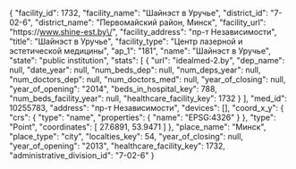 {
    "facility_id": 1732,
    "facility_name": "Шайнэст в Уручье",
    "district_id": "7-02-6",
    "district_name": "Первомайский район, Минск",
    "facility_url": "https:\/\/www.shine-est.by\/",
    "facility_address": "пр-т Независимости",
    "title": "Шайнэст в Уручье",
    "facility_type": "Центр лазерной и эстетической медицины",
    "ap_1": "181",
    "name": "Шайнэст в Уручье",
    "state": "public institution",
    "stats": [
        {
            "url": "idealmed-2.by",
            "dep_name": null,
            "date_year": null,
            "num_beds_dep": null,
            "num_deps_year": null,
            "num_doctors_dep": null,
            "num_doctors_med": null,
            "year_of_closing": null,
            "year_of_opening": "2014",
            "beds_in_hospital_key": 788,
            "num_beds_facility_year": null,
            "healthcare_facility_key": 1732
        }
    ],
    "med_id": 10255783,
    "address": "пр-т Независимости",
    "devices": [],
    "coord_x_y": {
        "crs": {
            "type": "name",
            "properties": {
                "name": "EPSG:4326"
            }
        },
        "type": "Point",
        "coordinates": [
            27.6891,
            53.9471
        ]
    },
    "place_name": "Минск",
    "place_type": "city",
    "localties_key": 54,
    "year_of_closing": null,
    "year_of_opening": "2013",
    "healthcare_facility_key": 1732,
    "administrative_division_id": "7-02-6"
}